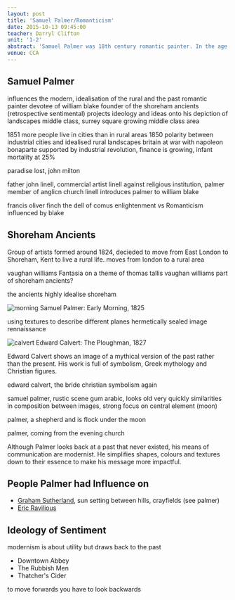 ```yaml
---
layout: post
title: 'Samuel Palmer/Romanticism'
date: 2015-10-13 09:45:00
teacher: Darryl Clifton
unit: '1-2'
abstract: 'Samuel Palmer was 18th century romantic painter. In the age of industrial revolution, he and the Shoreham Ancients looked back at their highly idealised version of past, rural life. However their simplified visual language influenced modernist artists.'
venue: CCA
---
```


## Samuel Palmer

influences the modern, idealisation of the rural and the past
romantic painter
devotee of william blake
founder of the shoreham ancients (retrospective sentimental)
projects ideology and ideas onto his depiction of landscapes
middle class, surrey square growing middle class area

1851 more people live in cities than in rural areas
1850 polarity between industrial cities and idealised rural landscapes
britain at war with napoleon bonaparte supported by industrial revolution, finance is growing, infant mortality at 25%

paradise lost, john milton

father john linell, commercial artist
linell against religious institution, palmer member of anglicn church
linell introduces palmer to william blake

francis oliver finch
the dell of comus
enlightenment vs Romanticism
influenced by blake

## Shoreham Ancients

Group of artists formed around 1824, decieded to move from East London to Shoreham, Kent to live a rural life.
moves from london to a rural area

vaughan williams Fantasia on a theme of thomas tallis
vaughan williams part of shoreham ancients?

the ancients highly idealise shoreham

![morning](https://upload.wikimedia.org/wikipedia/commons/9/99/Samuel_Palmer_-_Early_Morning_-_WGA16952.jpg)
Samuel Palmer: Early Morning, 1825

using textures to describe different planes
hermetically sealed image rennaissance

![calvert](https://upload.wikimedia.org/wikipedia/commons/thumb/4/4b/Edward_Calvert_-_The_Ploughman_-_Google_Art_Project.jpg/800px-Edward_Calvert_-_The_Ploughman_-_Google_Art_Project.jpg)
Edward Calvert: The Ploughman, 1827

Edward Calvert shows an image of a mythical version of the past rather than the present. His work is full of symbolism, Greek mythology and Christian figures.

edward calvert, the bride
christian symbolism again

samuel palmer, rustic scene
gum arabic, looks old very quickly
similarities in composition between images, strong focus on central element (moon)

palmer, a shepherd and is flock under the moon

palmer, coming from the evening church

Although Palmer looks back at a past that never existed, his means of communication are modernist. He simplifies shapes, colours and textures down to their essence to make his message more impactful.

## People Palmer had Influence on

- [Graham Sutherland](https://en.wikipedia.org/wiki/Graham_Sutherland), sun setting between hills, crayfields (see palmer)
- [Eric Ravilious](https://en.wikipedia.org/wiki/Eric_Ravilious)

## Ideology of Sentiment

modernism is about utility but draws back to the past

- Downtown Abbey
- The Rubbish Men
- Thatcher's Cider

to move forwards you have to look backwards
